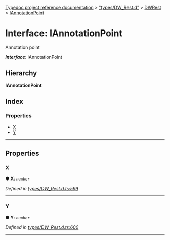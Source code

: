 [Typedoc project reference documentation](../README.md) > ["types/DW_Rest.d"](../modules/_types_dw_rest_d_.md) > [DWRest](../modules/_types_dw_rest_d_.dwrest.md) > [IAnnotationPoint](../interfaces/_types_dw_rest_d_.dwrest.iannotationpoint.md)

# Interface: IAnnotationPoint

Annotation point

*__interface__*: IAnnotationPoint

## Hierarchy

**IAnnotationPoint**

## Index

### Properties

* [X](_types_dw_rest_d_.dwrest.iannotationpoint.md#x)
* [Y](_types_dw_rest_d_.dwrest.iannotationpoint.md#y)

---

## Properties

<a id="x"></a>

###  X

**● X**: *`number`*

*Defined in [types/DW_Rest.d.ts:599](https://github.com/DocuWare/REST-Sample-TS/blob/0222c3e/src/types/DW_Rest.d.ts#L599)*

___
<a id="y"></a>

###  Y

**● Y**: *`number`*

*Defined in [types/DW_Rest.d.ts:600](https://github.com/DocuWare/REST-Sample-TS/blob/0222c3e/src/types/DW_Rest.d.ts#L600)*

___

